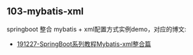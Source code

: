 ## 103-mybatis-xml

springboot 整合 mybatis + xml配置方式实例demo，对应的博文:

- [191227-SpringBoot系列教程Mybatis-xml整合篇](http://spring.hhui.top/spring-blog/2019/12/27/191227-SpringBoot%E7%B3%BB%E5%88%97%E6%95%99%E7%A8%8BMybatis-xml%E6%95%B4%E5%90%88%E7%AF%87/)